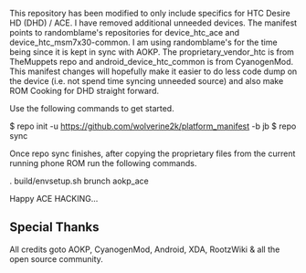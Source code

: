 This repository has been modified to only include specifics for HTC Desire HD (DHD) / ACE. I have removed additional unneeded devices. The manifest points to randomblame's repositories for device_htc_ace and device_htc_msm7x30-common. I am using randomblame's for the time being since it is kept in sync with AOKP. The proprietary_vendor_htc is from TheMuppets repo and android_device_htc_common is from CyanogenMod. This manifest changes will hopefully make it easier to do less code dump on the device (i.e. not spend time syncing unneeded source) and also make ROM Cooking for DHD straight forward.

Use the following commands to get started.

$ repo init -u https://github.com/wolverine2k/platform_manifest -b jb
$ repo sync

Once repo sync finishes, after copying the proprietary files from the current running phone ROM run the following commands.

. build/envsetup.sh
brunch aokp_ace

Happy ACE HACKING...

Special Thanks
--------------
All credits goto AOKP, CyanogenMod, Android, XDA, RootzWiki & all the open source community.
